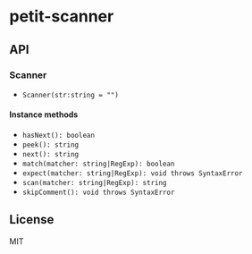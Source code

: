 # petit-scanner

## API

### Scanner

 - `Scanner(str:string = "")`

#### Instance methods

  - `hasNext(): boolean`
  - `peek(): string`
  - `next(): string`
  - `match(matcher: string|RegExp): boolean`
  - `expect(matcher: string|RegExp): void throws SyntaxError`
  - `scan(matcher: string|RegExp): string`
  - `skipComment(): void throws SyntaxError`

## License

MIT
